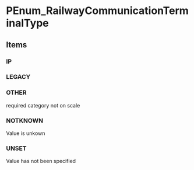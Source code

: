 # PEnum_RailwayCommunicationTerminalType
<!-- end of short definition -->

## Items

### IP


### LEGACY


### OTHER
required category not on scale

### NOTKNOWN
Value is unkown

### UNSET
Value has not been specified

